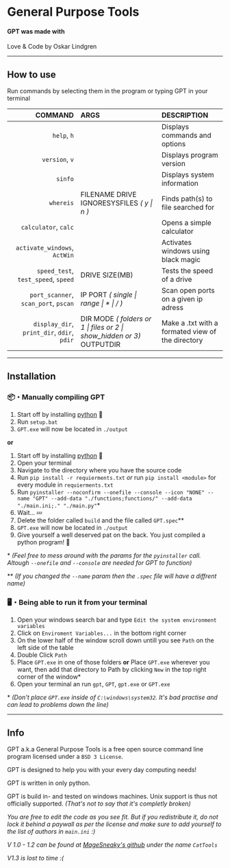 # General Purpose Tools

#### GPT was made with
Love & Code by Oskar Lindgren

-----

## How to use
Run commands by selecting them in the program or typing GPT <COMMAND> <ARGS> in your terminal

| **COMMAND**                                | **ARGS**                                                               | **DESCRIPTION**                                   |
| -----------------------------------------: | :--------------------------------------------------------------------- | :------------------------------------------------ |
|                                `help`, `h` |                                                                        | Displays commands and options                     |
|                             `version`, `v` |                                                                        | Displays program version                          |
|                                    `sinfo` |                                                                        | Displays system information                       |
|                                  `whereis` | FILENAME DRIVE IGNORESYSFILES *( y \| n )*                             | Finds path(s) to file searched for                |
|                       `calculator`, `calc` |                                                                        | Opens a simple calculator                         |
|               `activate_windows`, `ActWin` |                                                                        | Activates windows using black magic               |
|        `speed_test`, `test_speed`, `speed` | DRIVE SIZE(MB)                                                         | Tests the speed of a drive                        |
|       `port_scanner`, `scan_port`, `pscan` | IP PORT *( single \| range \| * \| / )*                                | Scan open ports on a given ip adress              |
| `display_dir`, `print_dir`, `ddir`, `pdir` | DIR MODE *( folders or 1 \| files or 2 \| show_hidden or 3)* OUTPUTDIR | Make a .txt with a formated view of the directory |

-----

## Installation 

### 📦・Manually compiling GPT
1. Start off by installing [python](https://www.python.org/) 🐍
2. Run `setup.bat`
3. `GPT.exe` will now be located in `./output`

**or**

1. Start off by installing [python](https://www.python.org/) 🐍
2. Open your terminal
3. Navigate to the directory where you have the source code
4. Run `pip install -r requierments.txt` *or* run `pip install <module>` for every module in `requierments.txt`
5. Run `pyinstaller --noconfirm --onefile --console --icon "NONE" --name "GPT" --add-data "./functions;functions/" --add-data "./main.ini;." "./main.py"`\*
6. Wait... 💤
7. Delete the folder called `build` and the file called `GPT.spec`\*\*
8. `GPT.exe` will now be located in `./output`
9. Give yourself a well deserved pat on the back. You just compiled a python program! 🎉


\* *(Feel free to mess around with the params for the `pyinstaller` call. Altough `--onefile` and `--console` are needed for GPT to function)* 

\*\* *(If you changed the `--name` param then the `.spec` file will have a diffrent name)*



### 🖥️・Being able to run it from your terminal
1. Open your windows search bar and type `Edit the system environment variables`
2. Click on `Enviroment Variables...` in the bottom right corner
3. On the lower half of the window scroll down untill you see `Path` on the left side of the table
4. Double Click `Path`
5. Place `GPT.exe` in one of those folders **or** Place `GPT.exe` wherever you want, then add that directory to Path by clicking `New` in the top right corner of the window\*
6. Open your terminal an run `gpt`, `GPT`, `gpt.exe` or `GPT.exe`

\* *(Don't place `GPT.exe` inside of `C:\windows\system32`. It's bad practise and can lead to problems down the line)*

-----

## Info
GPT a.k.a General Purpose Tools is a free open source command line program licensed under a `BSD 3 License`.

GPT is designed to help you with your every day computing needs!

GPT is written in only python.

GPT is build in- and tested on windows machines. Unix support is thus not officially supported. *(That's not to say that it's completly broken)*


*You are free to edit the code as you see fit. But if you redistribute it, do not lock it behind a paywall as per the license and make sure to add yourself to the list of authors in `main.ini` :)*

*V 1.0 - 1.2 can be found at [MageSneaky's github](https://github.com/MageSneaky/CatTools) under the name `CatTools`*

*V1.3 is lost to time :(*
